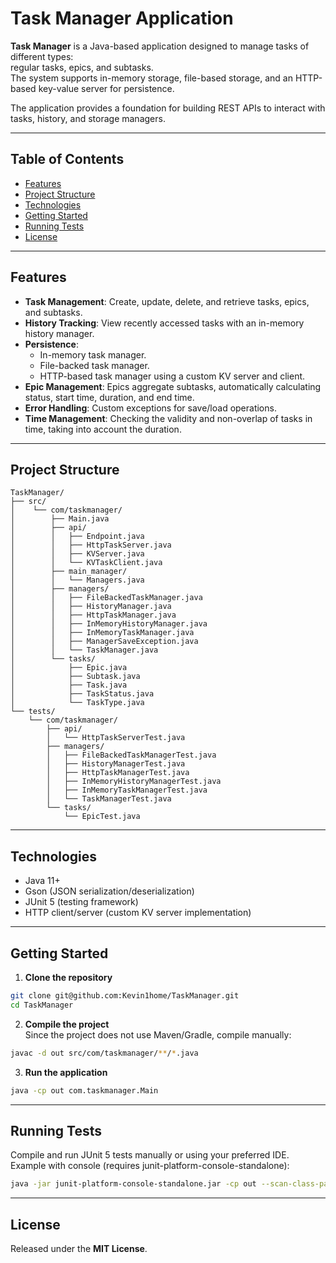 # Task Manager Application

**Task Manager** is a Java-based application designed to manage tasks of different types:  
regular tasks, epics, and subtasks. 
<br>The system supports in-memory storage, file-based storage, and an HTTP-based key-value server for persistence.  

The application provides a foundation for building REST APIs to interact with tasks, history, and storage managers.

---

## Table of Contents

- [Features](#features)  
- [Project Structure](#project-structure)  
- [Technologies](#technologies)  
- [Getting Started](#getting-started)  
- [Running Tests](#running-tests)  
- [License](#license)  

---

## Features

- **Task Management**: Create, update, delete, and retrieve tasks, epics, and subtasks.  
- **History Tracking**: View recently accessed tasks with an in-memory history manager.  
- **Persistence**:  
  - In-memory task manager.  
  - File-backed task manager.  
  - HTTP-based task manager using a custom KV server and client.  
- **Epic Management**: Epics aggregate subtasks, automatically calculating status, start time, duration, and end time.  
- **Error Handling**: Custom exceptions for save/load operations.  
- **Time Management**: Checking the validity and non-overlap of tasks in time, taking into account the duration.

---

## Project Structure

```
TaskManager/
├── src/
│    └── com/taskmanager/
│        ├── Main.java
│        ├── api/
│        │   ├── Endpoint.java
│        │   ├── HttpTaskServer.java
│        │   ├── KVServer.java
│        │   └── KVTaskClient.java
│        ├── main_manager/
│        │   └── Managers.java
│        ├── managers/
│        │   ├── FileBackedTaskManager.java
│        │   ├── HistoryManager.java
│        │   ├── HttpTaskManager.java
│        │   ├── InMemoryHistoryManager.java
│        │   ├── InMemoryTaskManager.java
│        │   ├── ManagerSaveException.java
│        │   └── TaskManager.java
│        └── tasks/
│            ├── Epic.java
│            ├── Subtask.java
│            ├── Task.java
│            ├── TaskStatus.java
│            └── TaskType.java        
└── tests/
    └── com/taskmanager/
        ├── api/
        │   └── HttpTaskServerTest.java
        ├── managers/
        │   ├── FileBackedTaskManagerTest.java
        │   ├── HistoryManagerTest.java
        │   ├── HttpTaskManagerTest.java
        │   ├── InMemoryHistoryManagerTest.java
        │   ├── InMemoryTaskManagerTest.java
        │   └── TaskManagerTest.java
        └── tasks/
            └── EpicTest.java
```

---

## Technologies

- Java 11+ 
- Gson (JSON serialization/deserialization)  
- JUnit 5 (testing framework)  
- HTTP client/server (custom KV server implementation)  

---

## Getting Started

1. **Clone the repository**  
```bash
git clone git@github.com:Kevin1home/TaskManager.git
cd TaskManager
```

2. **Compile the project**  
Since the project does not use Maven/Gradle, compile manually:  
```bash
javac -d out src/com/taskmanager/**/*.java
```

3. **Run the application**  
```bash
java -cp out com.taskmanager.Main
```

---

## Running Tests

Compile and run JUnit 5 tests manually or using your preferred IDE.  
Example with console (requires junit-platform-console-standalone):  

```bash
java -jar junit-platform-console-standalone.jar -cp out --scan-class-path
```

---

## License

Released under the **MIT License**.
